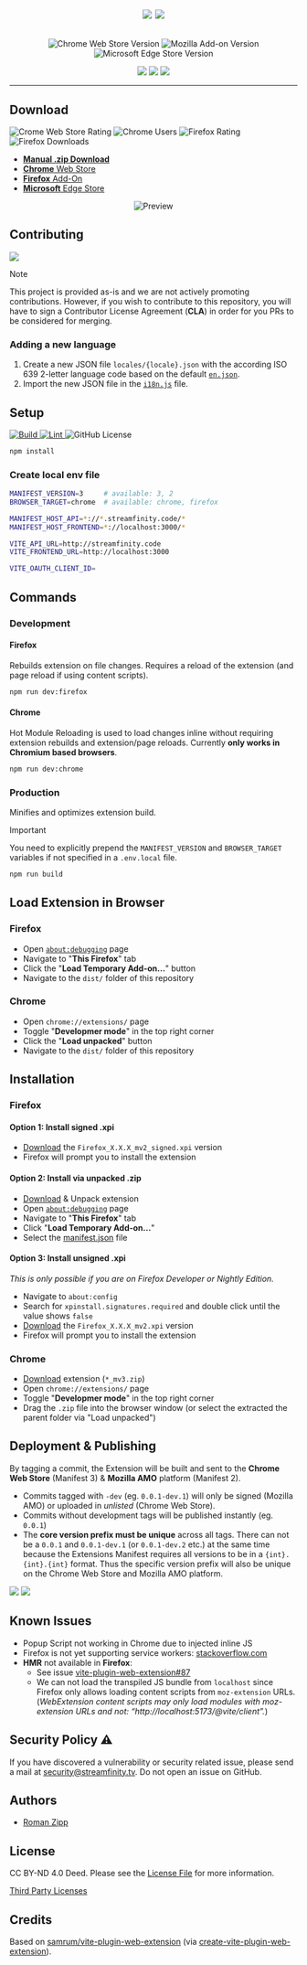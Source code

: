 <h1 align="center">

![](img/streamfinity-wordmark-dark.png#gh-light-mode-only)    ![](img/streamfinity-wordmark-light.png#gh-dark-mode-only)

</h1>

<p align="center">
    <img src="https://img.shields.io/chrome-web-store/v/mkaledojmamkljdldoeefpabbgfdkack?label=Chrome&logo=google%20chrome&logoColor=%23959DA5" alt="Chrome Web Store Version">
    <img src="https://img.shields.io/amo/v/streamfinity?label=Firefox&logo=firefox&logoColor=%23959DA5" alt="Mozilla Add-on Version">
    <img src="https://img.shields.io/badge/dynamic/json?url=https%3A%2F%2Fmicrosoftedge.microsoft.com%2Faddons%2Fgetproductdetailsbycrxid%2Foodabmjmfenpggjpfnnegmkdkkmenple&query=version&label=Edge&logo=microsoft%20edge&logoColor=%23959DA5" alt="Microsoft Edge Store Version">
</p>

<p align="center">
<a href="https://chromewebstore.google.com/detail/streamfinity/mkaledojmamkljdldoeefpabbgfdkack"><img src="img/chrome.png" /></a>
<a href="https://addons.mozilla.org/en-US/firefox/addon/streamfinity/"><img src="img/amo.png" /></a>
<a href="https://microsoftedge.microsoft.com/addons/detail/streamfinity/oodabmjmfenpggjpfnnegmkdkkmenple"><img src="img/edge.jpg" /></a>
</p>

***

## Download

<p>
<img src="https://img.shields.io/chrome-web-store/rating/mkaledojmamkljdldoeefpabbgfdkack?logo=google%20chrome&logoColor=%23959DA5&label=Rating" alt="Crome Web Store Rating"> 
<img src="https://img.shields.io/chrome-web-store/users/mkaledojmamkljdldoeefpabbgfdkack?logo=google%20chrome&logoColor=%23959DA5&label=Users" alt="Chrome Users">
<img src="https://img.shields.io/amo/rating/streamfinity?logo=firefox&logoColor=%23959DA5&label=Rating" alt="Firefox Rating">
<img src="https://img.shields.io/amo/dw/streamfinity?logo=firefox&logoColor=%23959DA5&label=Downloads" alt="Firefox Downloads">
</p>

- [**Manual .zip Download**](https://github.com/Streamfinity/Extension/releases/latest)
- [**Chrome** Web Store](https://chrome.google.com/webstore/detail/mkaledojmamkljdldoeefpabbgfdkack)
- [**Firefox** Add-On](https://addons.mozilla.org/en-US/firefox/addon/streamfinity)
- [**Microsoft** Edge Store](https://microsoftedge.microsoft.com/addons/detail/streamfinity/oodabmjmfenpggjpfnnegmkdkkmenple)

<p align="center">
<img src="img/preview.png" alt="Preview">
</p>

## Contributing

<a href="https://sfin.it/discord"><img src="https://img.shields.io/discord/1040164710106005524?logo=discord&logoColor=%23a3a3a3&label=Discord&color=%235865F2"></a>

> [!NOTE]  
> This project is provided as-is and we are not actively promoting contributions. However, if you wish to contribute to this repository, you will have to sign a Contributor License Agreement (**CLA**) in order for you PRs to be considered for merging.

### Adding a new language

1. Create a new JSON file `locales/{locale}.json` with the according ISO 639 2-letter language code based on the default [`en.json`](locales/en.json).
2. Import the new JSON file in the [`i18n.js`](i18n.js) file.

## Setup

<p>
<a href="https://github.com/Streamfinity/Extension/actions/workflows/build.yml">
    <img src="https://github.com/Streamfinity/Extension/actions/workflows/build.yml/badge.svg" alt="Build">
</a>
<a href="https://github.com/Streamfinity/Extension/actions/workflows/lint.yml">
    <img src="https://github.com/Streamfinity/Extension/actions/workflows/lint.yml/badge.svg" alt="Lint">
</a>
<img src="https://img.shields.io/github/license/Streamfinity/Extension?label=License" alt="GitHub License">
</p>

```sh
npm install
```

### Create local env file

```sh
MANIFEST_VERSION=3     # available: 3, 2
BROWSER_TARGET=chrome  # available: chrome, firefox

MANIFEST_HOST_API=*://*.streamfinity.code/*
MANIFEST_HOST_FRONTEND=*://localhost:3000/*

VITE_API_URL=http://streamfinity.code
VITE_FRONTEND_URL=http://localhost:3000

VITE_OAUTH_CLIENT_ID=
```

## Commands

### Development

#### Firefox

Rebuilds extension on file changes. Requires a reload of the extension (and page reload if using content scripts).

```sh
npm run dev:firefox
```

#### Chrome

Hot Module Reloading is used to load changes inline without requiring extension rebuilds and extension/page reloads. Currently **only works in Chromium based browsers**.

```sh
npm run dev:chrome
```

### Production

Minifies and optimizes extension build.

> [!IMPORTANT]  
> You need to explicitly prepend the `MANIFEST_VERSION` and `BROWSER_TARGET` variables if not specified in a `.env.local` file.

```sh
npm run build
```

## Load Extension in Browser

### Firefox

- Open [`about:debugging`](https://developer.mozilla.org/en-US/docs/Tools/about:debugging) page
- Navigate to "**This Firefox**" tab
- Click the "**Load Temporary Add-on...**" button
- Navigate to the `dist/` folder of this repository

### Chrome

- Open `chrome://extensions/` page
- Toggle "**Developmer mode**" in the top right corner
- Click the "**Load unpacked**" button
- Navigate to the `dist/` folder of this repository

## Installation

### Firefox

#### Option 1: Install signed .xpi

- [Download](https://github.com/Streamfinity/Extension/releases) the `Firefox_X.X.X_mv2_signed.xpi` version
- Firefox will prompt you to install the extension

#### Option 2: Install via unpacked .zip

- [Download](https://github.com/Streamfinity/Extension/releases) & Unpack extension
- Open [`about:debugging`](https://developer.mozilla.org/en-US/docs/Tools/about:debugging) page
- Navigate to "**This Firefox**" tab
- Click "**Load Temporary Add-on...**"
- Select the [manifest.json](dist/manifest.json) file 

#### Option 3: Install unsigned .xpi

_This is only possible if you are on Firefox Developer or Nightly Edition._

- Navigate to `about:config`
- Search for `xpinstall.signatures.required` and double click until the value shows `false`
- [Download](https://github.com/Streamfinity/Extension/releases) the `Firefox_X.X.X_mv2.xpi` version
- Firefox will prompt you to install the extension

### Chrome

- [Download](https://github.com/Streamfinity/Extension/releases) extension (`*_mv3.zip`)
- Open `chrome://extensions/` page
- Toggle "**Developmer mode**" in the top right corner
- Drag the `.zip` file into the browser window (or select the extracted the parent folder via "Load unpacked")

## Deployment & Publishing

By tagging a commit, the Extension will be built and sent to the **Chrome Web Store** (Manifest 3) & **Mozilla AMO** platform (Manifest 2).

- Commits tagged with `-dev` (eg. `0.0.1-dev.1`) will only be signed (Mozilla AMO) or uploaded in _unlisted_ (Chrome Web Store).
- Commits without development tags will be published instantly (eg. `0.0.1`)
- The **core version prefix must be unique** across all tags. There can not be a `0.0.1` and `0.0.1-dev.1` (or `0.0.1-dev.2` etc.) at the same time because the Extensions Manifest requires all versions to be in a `{int}.{int}.{int}` format. Thus the specific version prefix will also be unique on the Chrome Web Store and Mozilla AMO platform.

![](img/pipeline-light.jpg#gh-light-mode-only)
![](img/pipeline-dark.jpg#gh-dark-mode-only)

## Known Issues

- Popup Script not working in Chrome due to injected inline JS
- Firefox is not yet supporting service workers: [stackoverflow.com](https://stackoverflow.com/questions/73440104/failing-to-export-to-background-js-from-a-common-script-under-firefox-with-mv3)
- **HMR** not available in **Firefox**:
  - See issue [vite-plugin-web-extension#87](https://github.com/samrum/vite-plugin-web-extension/issues/87)
  - We can not load the transpiled JS bundle from `localhost` since Firefox only allows loading content scripts from `moz-extension` URLs. (*WebExtension content scripts may only load modules with moz-extension URLs and not: “http://localhost:5173/@vite/client”.*)

## Security Policy ⚠️

If you have discovered a vulnerability or security related issue, please send a mail at [security@streamfinity.tv](mailto:security@streamfinity.tv). Do not open an issue on GitHub.

## Authors

- [Roman Zipp](https://romanzipp.com)

## License

CC BY-ND 4.0 Deed. Please see the [License File](LICENSE.txt) for more information.

[Third Party Licenses](licenses/licenses.txt)

## Credits

Based on [samrum/vite-plugin-web-extension](https://github.com/samrum/vite-plugin-web-extension) (via [create-vite-plugin-web-extension](https://github.com/samrum/create-vite-plugin-web-extension)).
